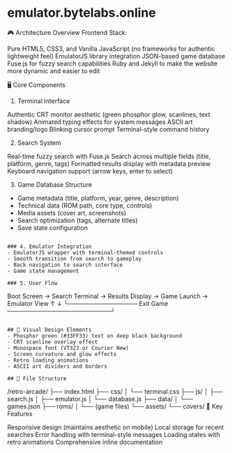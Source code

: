 # emulator.bytelabs.online

🎮 Architecture Overview
Frontend Stack:

Pure HTML5, CSS3, and Vanilla JavaScript (no frameworks for authentic lightweight feel)
EmulatorJS library integration
JSON-based game database
Fuse.js for fuzzy search capabilities
Ruby and Jekyll to make the website more dynamic and easier to edit

🖥️ Core Components
1. Terminal Interface

Authentic CRT monitor aesthetic (green phosphor glow, scanlines, text shadow)
Animated typing effects for system messages
ASCII art branding/logo
Blinking cursor prompt
Terminal-style command history

2. Search System

Real-time fuzzy search with Fuse.js
Search across multiple fields (title, platform, genre, tags)
Formatted results display with metadata preview
Keyboard navigation support (arrow keys, enter to select)

3. Game Database Structure
- Game metadata (title, platform, year, genre, description)
- Technical data (ROM path, core type, controls)
- Media assets (cover art, screenshots)
- Search optimization (tags, alternate titles)
- Save state configuration
```

### 4. Emulator Integration
- EmulatorJS wrapper with terminal-themed controls
- Smooth transition from search to gameplay
- Back navigation to search interface
- Game state management

### 5. User Flow
```
Boot Screen → Search Terminal → Results Display → Game Launch → Emulator View
                ↑                                                      ↓
                └──────────────── Exit Game ────────────────────────┘
```

## 🎨 Visual Design Elements
- Phosphor green (#33FF33) text on deep black background
- CRT scanline overlay effect
- Monospace font (VT323 or Courier New)
- Screen curvature and glow effects
- Retro loading animations
- ASCII art dividers and borders

## 📁 File Structure
```
/retro-arcade/
├── index.html
├── css/
│   └── terminal.css
├── js/
│   ├── search.js
│   ├── emulator.js
│   └── database.js
├── data/
│   └── games.json
├── roms/
│   └── (game files)
└── assets/
    └── covers/
🔧 Key Features

Responsive design (maintains aesthetic on mobile)
Local storage for recent searches
Error handling with terminal-style messages
Loading states with retro animations
Comprehensive inline documentation
